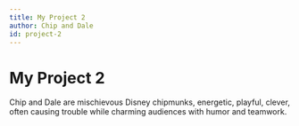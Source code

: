 ```yaml
---
title: My Project 2
author: Chip and Dale
id: project-2
---
```


# My Project 2

Chip and Dale are mischievous Disney chipmunks, energetic, playful, clever, often causing trouble while charming audiences with humor and teamwork.